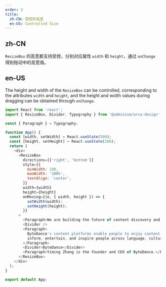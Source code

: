 ```yaml
---
order: 2
title:
  zh-CN: 受控的高宽
  en-US: Controlled Size
---
```


## zh-CN

`ResizeBox` 的高宽都支持受控，分别对应属性 `width` 和 `height`，通过 `onChange` 得到拖动中的高宽值。

## en-US

The height and width of the `ResizeBox` can be controlled, corresponding to the attributes `width` and `height`, and the height and width values during dragging can be obtained through `onChange`.

```js
import React from 'react';
import { ResizeBox, Divider, Typography } from '@adminium/arco-design';

const { Paragraph } = Typography;

function App() {
  const [width, setWidth] = React.useState(500);
  const [height, setHeight] = React.useState(200);
  return (
    <div>
      <ResizeBox
        directions={['right', 'bottom']}
        style={{
          minWidth: 100,
          maxWidth: '100%',
          textAlign: 'center',
        }}
        width={width}
        height={height}
        onMoving={(e, { width, height }) => {
          setWidth(width);
          setHeight(height);
        }}
      >
        <Paragraph>We are building the future of content discovery and creation.</Paragraph>
        <Divider />
        <Paragraph>
          ByteDance's content platforms enable people to enjoy content powered by AI technology. We
          inform, entertain, and inspire people across language, culture and geography.
        </Paragraph>
        <Divider>ByteDance</Divider>
        <Paragraph>Yiming Zhang is the founder and CEO of ByteDance.</Paragraph>
      </ResizeBox>
    </div>
  );
}

export default App;
```
